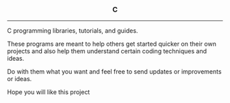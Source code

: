 <center><h3>C</h3></center>
<hr />

C programming libraries, tutorials, and guides.

These programs are meant to help others get started quicker 
on their own projects and also help them understand certain 
coding techniques and ideas.

Do with them what you want and feel free to send updates or 
improvements or ideas.

Hope you will like this project
